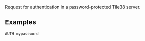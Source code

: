 <!--
layout:  index.html
title:   AUTH - Tile38
class:   command
super:   documentation
command: auth
-->

Request for authentication in a password-protected Tile38 server. 


## Examples

```tile38
AUTH mypassword
```

